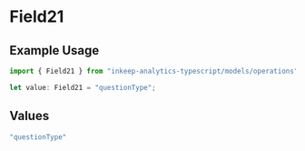 # Field21

## Example Usage

```typescript
import { Field21 } from "inkeep-analytics-typescript/models/operations";

let value: Field21 = "questionType";
```

## Values

```typescript
"questionType"
```
